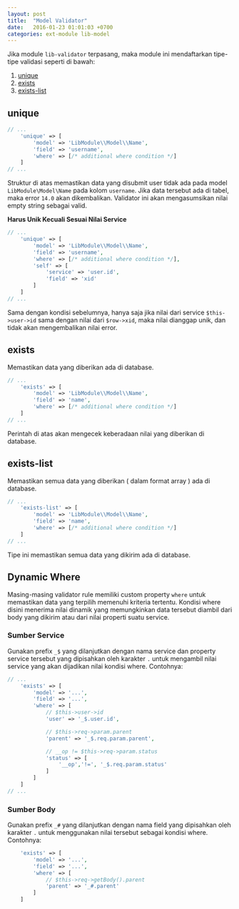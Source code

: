 ```yaml
---
layout: post
title:  "Model Validator"
date:   2016-01-23 01:01:03 +0700
categories: ext-module lib-model
---
```


Jika module `lib-validator` terpasang, maka module ini mendaftarkan tipe-tipe validasi
seperti di bawah:

1. [unique](#unique)
2. [exists](#exists)
3. [exists-list](#exists-list)

## unique

```php
// ...
    'unique' => [
        'model' => 'LibModule\\Model\\Name',
        'field' => 'username',
        'where' => [/* additional where condition */]
    ]
// ...
```

Struktur di atas memastikan data yang disubmit user tidak ada pada model
`LibModule\Model\Name` pada kolom `username`. Jika data tersebut ada di tabel,
maka error `14.0` akan dikembalikan. Validator ini akan mengasumsikan nilai empty
string sebagai valid.

**Harus Unik Kecuali Sesuai Nilai Service**

```php
// ...
    'unique' => [
        'model' => 'LibModule\\Model\\Name',
        'field' => 'username',
        'where' => [/* additional where condition */],
        'self' => [
            'service' => 'user.id',
            'field' => 'xid'
        ]
    ]
// ...
```

Sama dengan kondisi sebelumnya, hanya saja jika nilai dari service `$this->user->id` sama
dengan nilai dari `$row->xid`, maka nilai dianggap unik, dan tidak akan mengembalikan
nilai error.

## exists

Memastikan data yang diberikan ada di database.

```php
// ...
    'exists' => [
        'model' => 'LibModule\\Model\\Name',
        'field' => 'name',
        'where' => [/* additional where condition */]
    ]
// ...
```

Perintah di atas akan mengecek keberadaan nilai yang diberikan di database.

## exists-list

Memastikan semua data yang diberikan ( dalam format array ) ada di database.

```php
// ...
    'exists-list' => [
        'model' => 'LibModule\\Model\\Name',
        'field' => 'name',
        'where' => [/* additional where condition */]
    ]
// ...
```

Tipe ini memastikan semua data yang dikirim ada di database.

## Dynamic Where

Masing-masing validator rule memiliki custom property `where` untuk memastikan
data yang terpilih memenuhi kriteria tertentu. Kondisi where disini menerima nilai
dinamik yang memungkinkan data tersebut diambil dari body yang dikirim atau dari
nilai properti suatu service.

### Sumber Service

Gunakan prefix `_$` yang dilanjutkan dengan nama service dan property service
tersebut yang dipisahkan oleh karakter `.` untuk mengambil nilai service yang
akan dijadikan nilai kondisi where. Contohnya:

```php
// ...
    'exists' => [
        'model' => '...',
        'field' => '...',
        'where' => [
            // $this->user->id
            'user' => '_$.user.id',

            // $this->req->param.parent
            'parent' => '_$.req.param.parent',

            // __op != $this->req->param.status
            'status' => [
                '__op','!=', '_$.req.param.status'
            ]
        ]
    ]
// ...
```

### Sumber Body

Gunakan prefix `_#` yang dilanjutkan dengan nama field yang dipisahkan oleh karakter
`.` untuk menggunakan nilai tersebut sebagai kondisi where. Contohnya:

```php
    'exists' => [
        'model' => '...',
        'field' => '...',
        'where' => [
            // $this->req->getBody().parent
            'parent' => '_#.parent'
        ]
    ]
```
